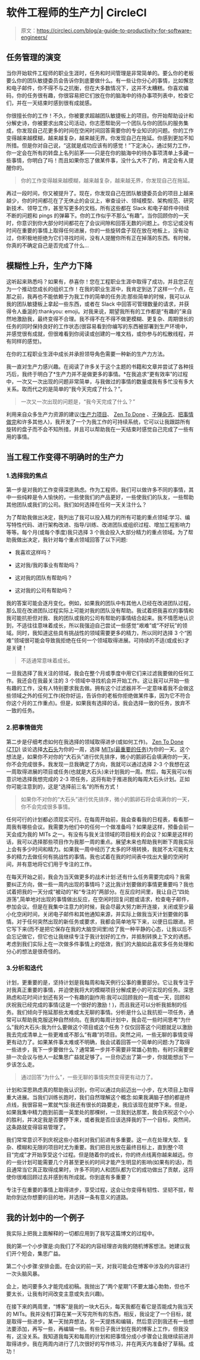 # 软件工程师的生产力| CircleCI

> 原文：<https://circleci.com/blog/a-guide-to-productivity-for-software-engineers/>

## 任务管理的演变

当你开始软件工程师的职业生涯时，任务和时间管理是非常简单的。要么你的老板要么你的团队敏捷委员会告诉你到底要做什么。有一些让你分心的事情，比如懈怠和电子邮件，你不得不与之抗衡，但在大多数情况下，这并不太糟糕。你喜欢编码，你的任务很有趣，你很容易把它们放在你的脑海中的待办事项列表中，检查它们，并在一天结束时感到很有成就感。

你很擅长你的工作！不久，你被要求超越团队敏捷板上的项目。你开始帮助设计和分解史诗，你被要求出席公司活动，你志愿帮助另一个团队与你的团队的服务集成，你发现自己花更多的时间在空闲时间回答需要你的专业知识的问题。你的工作变得越来越模糊，越来越复杂，越来越无界。你发现自己在拖延。你感到更加不知所措。但是你对自己说，“这就是成功应该有的感觉！”下定决心，通过努力工作，你一定会在所有的转盘上名列前茅——只是在你的脑海中的待办事项清单上多藏一些事情，你明白了吗！而且如果你忘了做某件事，没什么大不了的，肯定会有人提醒你的。

> 你的工作变得越来越模糊，越来越复杂，越来越无界，你发现自己在拖延。

再过一段时间，你又被提升了。现在，你发现自己在团队敏捷委员会的项目上越来越少，你的时间都花在了无休止的会议上，审查设计、领域模型、架构规范、研究新技术、领导工作，甚至写更多的文档，所有这些都在 Slack 和电子邮件中持续不断的问题和 pings 的弹幕下。你的工作似乎不那么“有趣”。当你回顾你的一天时，你意识到你大部分时间都花在了会议间隙和回答无数的问题上。你忘记或没有时间在重要的事情上取得任何进展，你的一些旋转盘子现在放在地板上，没有动过，你积极地拒绝为它们寻找时间，没有人提醒你所有正在掉落的东西。有时候，你真的不确定自己是否完成了什么…

## 模糊性上升，生产力下降

这听起来熟悉吗？如果有，恭喜你！您在工程职业生涯中取得了成功，并且您正在为一个推动您成长的组织工作！在我的职业生涯中，我肯定到达了这样一个点，在那之前，我再也不能依赖于为我工作的简单的任务流:那些简单的时候，我可以从我的团队敏捷板上拿起一些东西，或者在 Slack 中回答可管理数量的请求，并获得令人垂涎的:thankyou: emoji。对我来说，期望我所有的工作都是“有趣的”来自然地激励我，最终变得不合理。我不得不在不得不做更模糊、更复杂、周期很长的任务的同时保持良好的工作状态(很容易看到你编写的东西被部署到生产环境中，并感觉很有成就，但很难看到你阅读或创建的一堆文档，或你参与的松散线程，并有同样的感觉)。

在你的工程职业生涯中成长并承担领导角色需要一种新的生产力方法。

我一直对生产力感兴趣。在阅读了许多关于这个主题的书籍和文章并尝试了各种技巧后，我终于明白了*生产力并不是做更多的事情。*在我追求“更有效率”的过程中，一次又一次出现的问题非常简单，与我做过的事情的数量或我有多忙没有多大关系。取而代之的是简单的“我今天完成了什么？”。

> 一次又一次出现的问题是，“我今天完成了什么？”

利用来自众多生产力资源的建议([生产力项目](https://www.amazon.com/dp/B00Z3G239W)、 [Zen To Done](https://zenhabits.net/zen-to-done-ztd-the-ultimate-simple-productivity-system/) 、[子弹杂志](https://bulletjournal.com/)、[把事情做完](https://www.amazon.com/Getting-Things-Done-Stress-Free-Productivity/dp/0143126563)和许多其他人)，我开发了一个为我工作的可持续系统，它可以让我跟踪所有旋转的盘子而不会不知所措，并且可以帮助我在一天结束时感觉自己完成了一些有用的事情。

## 当工程工作变得不明确时的生产力

### 1.选择我的焦点

第一步是对我的工作变得深思熟虑。作为工程师，我们可以做许多不同的事情，其中一些纯粹是令人愉快的，一些使我们的产品更好，一些使我们的队友，一些帮助其他团队或我们的公司。我们如何选择在任何一天关注什么？

为了帮助我做出决定，我列出了我可以投入精力的所有可能的重点领域:学习、编写特性代码、进行架构改进、指导/训练、改进团队或组织过程、增加工程影响力等等。每个月(或每个季度)我只选择 3 个我会投入大部分精力的重点领域。为了帮助我做出决定，我针对每个重点领域回答了以下问题:

*   我喜欢这样吗？

*   这对我/我的事业有帮助吗？

*   这对我的团队有帮助吗？

*   这对我的公司有帮助吗？

我的答案可能会逐月变化。例如，如果我的团队中有其他人已经在改进团队过程，那么现在改进团队过程实际上可能对我的团队没有帮助。我试着把我喜欢的事情和我可能抗拒但对我、我的团队或我的公司有帮助的事情结合起来。我不情愿地认识到，不适往往意味着成长，所以我强迫自己尝试一些感觉“艰难”或“不好玩”的领域。同时，我知道这些具有挑战性的领域需要更多的精力，所以同时选择 3 个“困难”领域很可能会导致我拒绝在任何一个领域取得进展。可持续的不适(或成长)才是关键！

> 不适通常意味着成长。

一旦我选择了我关注的领域，我会在整个月或季度中用它们来过滤我要做的任何工作。我还会在我最关注的 3 个领域中寻找机会并开始工作。这让我可以开始一些有趣的工作，没有人特别要求我去做。拥有这个过滤器并不一定意味着我不会做这些领域之外的任何工作(祝你好运，告诉你的老板你拒绝做某件事，因为它不符合你这个月的工作重点)。但是，如果我有选择的话，我会选择一致的任务，放弃不一致的任务。

### 2.把事情做完

第二步是仔细考虑如何在我选择的领域取得进步(或如何工作)。 [Zen To Done (ZTD)](https://zenhabits.net/zen-to-done-ztd-the-ultimate-simple-productivity-system/) 谈论选择[大石头](https://zenhabits.net/big-rocks-first-double-your-productivity-this-week/)为你的一周，选择 [MITs(最重要的任务)](https://zenhabits.net/purpose-your-day-most-important-task/)为你的一天。这个想法是，如果你不对你的“大石头”进行优先排序，微小的鹅卵石会填满你的一天，你不会完成很多。我发现一旦我确定了方向，我就可以通过选择 2-3 个我想在这一周取得进展的项目或任务(也就是大石头)来计划我的一周。然后，每天我可以有意识地选择我想完成的 2-3 项任务，这将有助于推进我的每周大石头计划。正如你可能注意到的，这是“选择前三名”的所有方式！

> 如果你不对你的“大石头”进行优先排序，微小的鹅卵石将会填满你的一天，你不会完成很多事情。

任何可行的计划都必须现实可行。在每周开始前，我会查看我的日程表，看看那一周我有哪些会议。我需要为他们中的任何一个做准备吗？如果是这样，预备会前一天会成为我的 MITs 之一。有没有与我关注领域的项目相关的会议？如果是这样的话，我可以选择那些项目作为我那一周的重点。展望未来也帮助我判断下周我实际上会有多少时间和精力。如果我一周中经历了太多的环境转换，我就不太可能有太多的精力去做任何有挑战性的事情。我也试着在我的时间表中找出大量的空闲时间，并有意地将它们用于专注的工作。

在每天开始之前，我会为当天做更多的战术计划:还有什么任务需要完成吗？我需要纠正方向，做一些一周内出现的事情吗？这比我计划要做的事情更重要吗？我也试着把我的一天分成“被动的”和“专注的”两部分。在反应时间里，我让自己“四处游荡”,简单地对出现的事情做出反应，在空闲时回复问题或请求，检查电子邮件，参加会议。但是在我集中注意力的时候，我会尽最大努力断开连接，关闭或至少最小化空闲时间，关闭电子邮件和其他通知来源，并实际上做我当天计划要做的事情。对于任何突然出现的新任务或要求，我都会简单地写下来，以便日后跟进。把它写下来(而不是把它保存在我的大脑空间里)给了我一种平静的心态，让我以后不会忘记做它，但它也让我继续专注于我计划好的工作，并抵制转换上下文的诱惑。考虑到我们实际上在一次做多件事情上的低效，我们的大脑如此喜欢多任务处理和分心的想法是很奇怪的。

### 3.分析和迭代

计划，更重要的是，坚持计划是我每周和每天例行公事的重要部分。它让我专注于对我真正重要的事情，并迫使我将大的模糊项目分解成更小的可实现的任务。深思熟虑和花时间计划还有另一个有趣的副作用:我可以回顾我的一周或一天，回顾和庆祝我已经完成的事情(这是一个很好的激励！)，而且我还可以分析我抵制的任务。我们倾向于拖延那些太难或太无聊的事情。分析是什么让我抗拒一项任务，通常可以帮助我克服这种自然倾向。在我的每周计划中，我会花一些时间思考“为什么”我的大石头:我为什么要做这个项目或这个任务？仅仅回答这个问题就足以激励我去完成清单上一些更难或不那么“有趣”的项目。突然之间，一些无聊的事情变得更有动力了。如果某件事太难或不明确，我会试着回答一个简单的问题:为了取得一些进步，我下一步要做什么？通常第一步并不需要非常雄心勃勃，有时只需要安排一次会议与他人一起集思广益就足够了。一旦你迈出了第一步，你就能想出下一步该怎么走。

> 通过回答“为什么”，一些无聊的事情突然变得更有动力了。

计划和深思熟虑真的帮助我认识到，你可以通过向前迈出一小步，在大项目上取得重大进展。当我们训练长跑时，我们自然理解这个概念:如果我满脑子想的都是终点线，我很容易一累就气馁:我还有很长的路要走，我应该现在就停下来。但是，如果我集中精力跑到前面一英里处的那棵树，一旦我到达那里，我会庆祝这个小小的胜利，并决定我是否要停下来，或者我是否应该选择我的下一个目标，突然间，这条路就变得容易管理了。

我们常常意识不到庆祝这些小胜利对我们前进有多重要。这一点在处理大型、复杂、模糊和无限的项目时尤为重要。我们把目光放在最终目标上，直到整个项目“完成”才开始享受这个过程。但是随着你的成长，你的终点线离你越来越远。你的一些计划可能需要几个月甚至更长的时间才能产生明显的影响(如果有的话)，而且通常当它真正取得成果时，许多不同的人和团队都为它的成功做出了贡献，这将使你很难回顾过去并感到有所成就。你到底有多重要？

专注于在重要的事情上取得进步，享受过程，这会让你变得有韧性、坚韧不拔，帮助你到达你想要的目的地，并选择一条有意义的道路。

## 我的计划中的一个例子

我实际上把我上面解释的一切都应用到了我写这篇博文的过程中。

我的第一个小步骤是:向我们了不起的内容经理咨询我的随机博客想法。她建议我们开个短会，集思广益。

第二个小步骤:安排会面。在会议的前一天，对我可能会在博客中涉及的内容进行一次头脑风暴。

会上，她问要多久才能完成初稿。我抛出了“两个星期”(不要太雄心勃勃，但也不要太长，让我有时间改变主意或失去兴趣)。

在接下来的两周里，“博客”是我的一块大石头，每天我都在看它是否能成为我当天的 MITs。我并没有打算在某一天写完所有的东西，相反，我设定了一个目标，就是取得一些进步。某一天抛弃想法，另一天提炼和编辑，然后意识到我还有一些想法要添加，再写一些，再编辑一些。有些日子我计划在我的博客上工作，但我没有，这没关系。我知道我每天和每周的计划和把事情分成小步骤会让我继续前进并取得进步。我在两周内进行了几次很好的写作练习，并在两天内准备好了草稿。成功！
